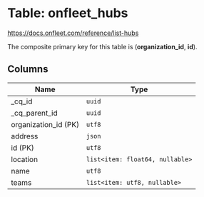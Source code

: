 # Table: onfleet_hubs

https://docs.onfleet.com/reference/list-hubs

The composite primary key for this table is (**organization_id**, **id**).

## Columns

| Name          | Type          |
| ------------- | ------------- |
|_cq_id|`uuid`|
|_cq_parent_id|`uuid`|
|organization_id (PK)|`utf8`|
|address|`json`|
|id (PK)|`utf8`|
|location|`list<item: float64, nullable>`|
|name|`utf8`|
|teams|`list<item: utf8, nullable>`|